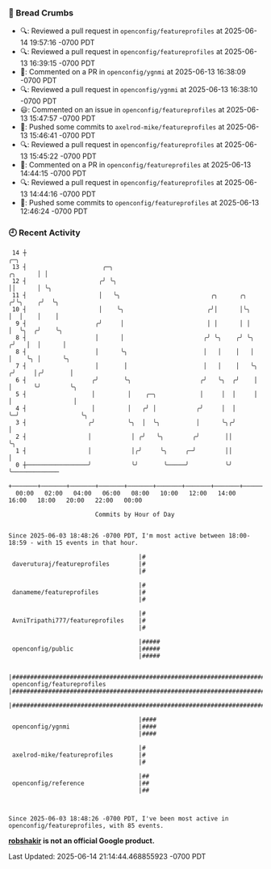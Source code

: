 ### 🍞 Bread Crumbs

 * 🔍: Reviewed a pull request in  `openconfig/featureprofiles` at 2025-06-14 19:57:16 -0700 PDT
 * 🔍: Reviewed a pull request in  `openconfig/featureprofiles` at 2025-06-13 16:39:15 -0700 PDT
 * 💬: Commented on a PR in  `openconfig/ygnmi` at 2025-06-13 16:38:09 -0700 PDT
 * 🔍: Reviewed a pull request in  `openconfig/ygnmi` at 2025-06-13 16:38:10 -0700 PDT
 * 😃: Commented on an issue in `openconfig/featureprofiles` at 2025-06-13 15:47:57 -0700 PDT
 * 🚢: Pushed some commits to `axelrod-mike/featureprofiles` at 2025-06-13 15:46:41 -0700 PDT
 * 🔍: Reviewed a pull request in  `openconfig/featureprofiles` at 2025-06-13 15:45:22 -0700 PDT
 * 💬: Commented on a PR in  `openconfig/featureprofiles` at 2025-06-13 14:44:15 -0700 PDT
 * 🔍: Reviewed a pull request in  `openconfig/featureprofiles` at 2025-06-13 14:44:16 -0700 PDT
 * 🚢: Pushed some commits to `openconfig/featureprofiles` at 2025-06-13 12:46:24 -0700 PDT

### 🕘 Recent Activity
```
 14 ┼                                                                            ╭─╮
 13 ┤                     ╭─╮                                            ╭╮      │ │
 12 ┤                    ╭╯ ╰╮                                           ││      │ ╰╮
 11 ┤                    │   ╰╮                         ╭╮      ╭╮      ╭╯╰╮    ╭╯  ╰╮
 10 ┤                    │    ╰╮                       ╭╯│      │╰╮     │  │    │    │
  9 ┤                   ╭╯     │                       │ │      │ │     │  ╰╮  ╭╯    ╰╮
  8 ┤                   │      │                      ╭╯ ╰╮    ╭╯ ╰╮   ╭╯   │  │      │
  8 ┤                   │      ╰╮                     │   │    │   │   │    ╰╮ │      ╰╮
  7 ┤                   │       │                     │   │    │   ╰╮ ╭╯     │╭╯       │
  6 ┤                  ╭╯       ╰╮                   ╭╯   ╰╮  ╭╯    │ │      ╰╯        ╰╮
  5 ┤                  │         │    ╭─╮            │     │  │     │ │                 │
  4 ┤                  │         │   ╭╯ │           ╭╯     │  │     ╰─╯                 ╰╮
  3 ┤                 ╭╯         ╰╮  │  ╰╮          │      ╰╮╭╯                          │
  2 ┤                 │           │ ╭╯   ╰╮        ╭╯       ││                           ╰╮
  1 ┤                 │           │╭╯     ╰╮     ╭─╯        ││                            │
  0 ┼─────────────────╯           ╰╯       ╰─────╯          ╰╯                            ╰─────────────
    +───────+───────+───────+───────+───────+───────+───────+───────+───────+───────+───────+───────+────
  00:00   02:00   04:00   06:00   08:00   10:00   12:00   14:00   16:00   18:00   20:00   22:00   00:00   

						Commits by Hour of Day


Since 2025-06-03 18:48:26 -0700 PDT, I'm most active between 18:00-18:59 - with 15 events in that hour.

```



```
                                    |#
 daveruturaj/featureprofiles        |#
                                    |#

                                    |#
 danameme/featureprofiles           |#
                                    |#

                                    |#
 AvniTripathi777/featureprofiles    |#
                                    |#

                                    |#####
 openconfig/public                  |#####
                                    |#####

                                    |#####################################################################################
 openconfig/featureprofiles         |#####################################################################################
                                    |#####################################################################################

                                    |####
 openconfig/ygnmi                   |####
                                    |####

                                    |#
 axelrod-mike/featureprofiles       |#
                                    |#

                                    |##
 openconfig/reference               |##
                                    |##



Since 2025-06-03 18:48:26 -0700 PDT, I've been most active in openconfig/featureprofiles, with 85 events.

```
**[robshakir](mailto:robjs@google.com) is not an official Google product.**  


Last Updated: 2025-06-14 21:14:44.468855923 -0700 PDT
